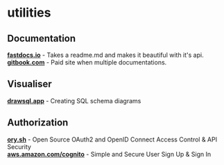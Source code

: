 # utilities

## Documentation
[**fastdocs.io**](https://fastdocs.io) - Takes a readme.md and makes it beautiful with it's api.  
[**gitbook.com**](https://www.gitbook.com) - Paid site when multiple documentations.

## Visualiser
[**drawsql.app**](https://drawsql.app) - Creating SQL schema diagrams  

## Authorization
[**ory.sh**](https://www.ory.sh) - Open Source OAuth2 and OpenID Connect Access Control & API Security  
[**aws.amazon.com/cognito**](https://aws.amazon.com/cognito/) - Simple and Secure User Sign Up & Sign In
